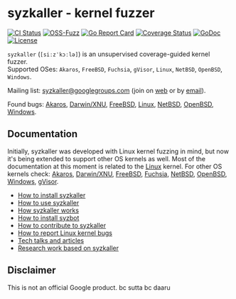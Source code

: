 # syzkaller - kernel fuzzer

[![CI Status](https://github.com/google/syzkaller/workflows/ci/badge.svg)](https://github.com/google/syzkaller/actions?query=workflow/ci)
[![OSS-Fuzz](https://oss-fuzz-build-logs.storage.googleapis.com/badges/syzkaller.svg)](https://bugs.chromium.org/p/oss-fuzz/issues/list?q=label:Proj-syzkaller)
[![Go Report Card](https://goreportcard.com/badge/github.com/google/syzkaller)](https://goreportcard.com/report/github.com/google/syzkaller)
[![Coverage Status](https://codecov.io/gh/google/syzkaller/graph/badge.svg)](https://codecov.io/gh/google/syzkaller)
[![GoDoc](https://godoc.org/github.com/google/syzkaller?status.svg)](https://godoc.org/github.com/google/syzkaller)
[![License](https://img.shields.io/badge/License-Apache%202.0-blue.svg)](LICENSE)

`syzkaller` (`[siːzˈkɔːlə]`) is an unsupervised coverage-guided kernel fuzzer.\
Supported OSes: `Akaros`, `FreeBSD`, `Fuchsia`, `gVisor`, `Linux`, `NetBSD`, `OpenBSD`, `Windows`.

Mailing list: [syzkaller@googlegroups.com](https://groups.google.com/forum/#!forum/syzkaller) (join on [web](https://groups.google.com/forum/#!forum/syzkaller) or by [email](mailto:syzkaller+subscribe@googlegroups.com)).

Found bugs: [Akaros](docs/akaros/found_bugs.md), [Darwin/XNU](docs/darwin/README.md), [FreeBSD](docs/freebsd/found_bugs.md), [Linux](docs/linux/found_bugs.md), [NetBSD](docs/netbsd/found_bugs.md), [OpenBSD](docs/openbsd/found_bugs.md), [Windows](docs/windows/README.md).

## Documentation

Initially, syzkaller was developed with Linux kernel fuzzing in mind, but now
it's being extended to support other OS kernels as well.
Most of the documentation at this moment is related to the [Linux](docs/linux/setup.md) kernel.
For other OS kernels check:
[Akaros](docs/akaros/README.md),
[Darwin/XNU](docs/darwin/README.md),
[FreeBSD](docs/freebsd/README.md),
[Fuchsia](docs/fuchsia/README.md),
[NetBSD](docs/netbsd/README.md),
[OpenBSD](docs/openbsd/setup.md),
[Windows](docs/windows/README.md),
[gVisor](docs/gvisor/README.md).

- [How to install syzkaller](docs/setup.md)
- [How to use syzkaller](docs/usage.md)
- [How syzkaller works](docs/internals.md)
- [How to install syzbot](docs/setup_syzbot.md)
- [How to contribute to syzkaller](docs/contributing.md)
- [How to report Linux kernel bugs](docs/linux/reporting_kernel_bugs.md)
- [Tech talks and articles](docs/talks.md)
- [Research work based on syzkaller](docs/research.md)

## Disclaimer

This is not an official Google product.
bc sutta
bc daaru
